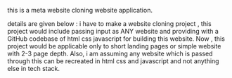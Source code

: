 this is a meta website cloning website application. 

details are given below : i have to make a website cloning project , this project would include passing input as ANY website and providing with a GitHub codebase of html css javascript for building this website.
Now , this project would be applicable only to short landing pages or simple website with 2-3 page depth.
Also, i am assuming any website which is passed through this can be recreated in html css and javascript and not anything else in tech stack.
